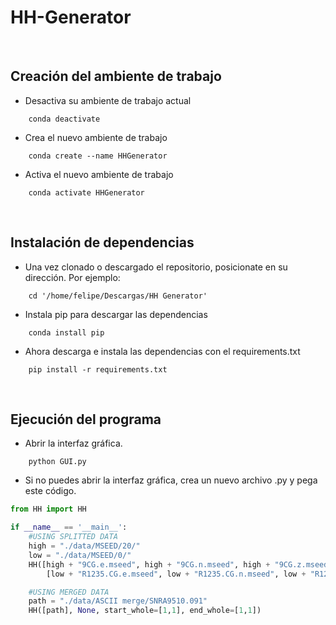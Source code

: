 # HH-Generator

<br>

## Creación del ambiente de trabajo

- Desactiva su ambiente de trabajo actual

```
    conda deactivate
```

- Crea el nuevo ambiente de trabajo

```
    conda create --name HHGenerator
```

- Activa el nuevo ambiente de trabajo

```
    conda activate HHGenerator
```

<br>

## Instalación de dependencias

- Una vez clonado o descargado el repositorio, posicionate en su dirección. Por ejemplo:

```
    cd '/home/felipe/Descargas/HH Generator'
```

- Instala pip para descargar las dependencias

```
    conda install pip
```

- Ahora descarga e instala las dependencias con el requirements.txt

```
    pip install -r requirements.txt
```

<br>

## Ejecución del programa

- Abrir la interfaz gráfica.

```
    python GUI.py
```

- Si no puedes abrir la interfaz gráfica, crea un nuevo archivo .py y pega este código.

```python
from HH import HH

if __name__ == '__main__':
    #USING SPLITTED DATA
    high = "./data/MSEED/20/"
    low = "./data/MSEED/0/"
    HH([high + "9CG.e.mseed", high + "9CG.n.mseed", high + "9CG.z.mseed"],
        [low + "R1235.CG.e.mseed", low + "R1235.CG.n.mseed", low + "R1235.CG.z.mseed"])

    #USING MERGED DATA
    path = "./data/ASCII merge/SNRA9510.091"
    HH([path], None, start_whole=[1,1], end_whole=[1,1])

```
